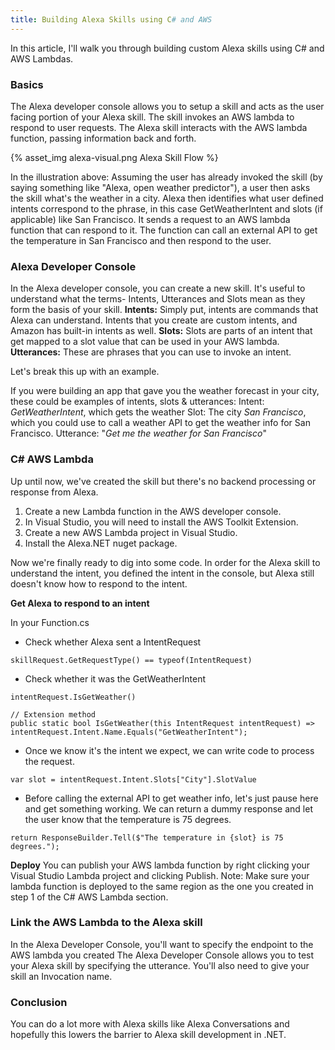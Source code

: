 ```yaml
---
title: Building Alexa Skills using C# and AWS
---
```


In this article, I'll walk you through building custom Alexa skills using C# and AWS Lambdas.

### Basics

The Alexa developer console allows you to setup a skill and acts as the user facing portion of your Alexa skill. 
The skill invokes an AWS lambda to respond to user requests.
The Alexa skill interacts with the AWS lambda function, passing information back and forth.

{% asset_img alexa-visual.png Alexa Skill Flow %}

In the illustration above:
Assuming the user has already invoked the skill (by saying something like "Alexa, open weather predictor"), a user then asks the skill what's the weather in a city.
Alexa then identifies what user defined intents correspond to the phrase, in this case GetWeatherIntent and slots (if applicable) like San Francisco.
It sends a request to an AWS lambda function that can respond to it. The function can call an external API to get the temperature in San Francisco and then respond to the user.


### Alexa Developer Console

In the Alexa developer console, you can create a new skill.
It's useful to understand what the terms- Intents, Utterances and Slots mean as they form the basis of your skill.
**Intents:** Simply put, intents are commands that Alexa can understand. Intents that you create are custom intents, and Amazon has built-in intents as well.
**Slots:** Slots are parts of an intent that get mapped to a slot value that can be used in your AWS lambda.
**Utterances:** These are phrases that you can use to invoke an intent.

Let's break this up with an example.

If you were building an app that gave you the weather forecast in your city, these could be examples of intents, slots & utterances:
Intent: *GetWeatherIntent*, which gets the weather
Slot: The city *San Francisco*, which you could use to call a weather API to get the weather info for San Francisco.
Utterance: "*Get me the weather for San Francisco*"

### C# AWS Lambda

Up until now, we've created the skill but there's no backend processing or response from Alexa. 
1. Create a new Lambda function in the AWS developer console. 
2. In Visual Studio, you will need to install the AWS Toolkit Extension. 
3. Create a new AWS Lambda project in Visual Studio.
4. Install the Alexa.NET nuget package.

Now we're finally ready to dig into some code.
In order for the Alexa skill to understand the intent, you defined the intent in the console, but Alexa still doesn't know how to respond to the intent.

**Get Alexa to respond to an intent**

In your Function.cs 

- Check whether Alexa sent a IntentRequest
```
skillRequest.GetRequestType() == typeof(IntentRequest)
```
- Check whether it was the GetWeatherIntent
```
intentRequest.IsGetWeather()

// Extension method
public static bool IsGetWeather(this IntentRequest intentRequest) => intentRequest.Intent.Name.Equals("GetWeatherIntent");
```
- Once we know it's the intent we expect, we can write code to process the request.
```
var slot = intentRequest.Intent.Slots["City"].SlotValue
```
- Before calling the external API to get weather info, let's just pause here and get something working. We can return a dummy response and let the user know that the temperature is 75 degrees.
```
return ResponseBuilder.Tell($"The temperature in {slot} is 75 degrees.");
```

**Deploy**
You can publish your AWS lambda function by right clicking your Visual Studio Lambda project and clicking Publish.
Note: Make sure your lambda function is deployed to the same region as the one you created in step 1 of the C# AWS Lambda section.

### Link the AWS Lambda to the Alexa skill

In the Alexa Developer Console, you'll want to specify the endpoint to the AWS lambda you created
The Alexa Developer Console allows you to test your Alexa skill by specifying the utterance.
You'll also need to give your skill an Invocation name.

### Conclusion

You can do a lot more with Alexa skills like Alexa Conversations and hopefully this lowers the barrier to Alexa skill development in .NET.